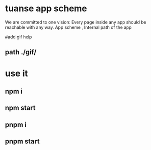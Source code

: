 # tuanse app scheme
We are committed to one vision:  Every page inside any app should be reachable with any way.  App scheme , Internal path of the app

#add gif help
## path ./gif/

# use it

## npm i 
## npm start

## pnpm i
## pnpm start